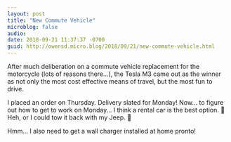 ```yaml
---
layout: post
title: "New Commute Vehicle"
microblog: false
audio: 
date: 2018-09-21 11:37:37 -0700
guid: http://owensd.micro.blog/2018/09/21/new-commute-vehicle.html
---
```

After much deliberation on a commute vehicle replacement for the motorcycle (lots of reasons there...), the Tesla M3 came out as the winner as not only the most cost effective means of travel, but the most fun to drive.

I placed an order on Thursday. Delivery slated for Monday! Now... to figure out how to get to work on Monday... I think a rental car is the best option. 🤔 Heh, or I could tow it back with my Jeep. 🤣

Hmm... I also need to get a wall charger installed at home pronto!

